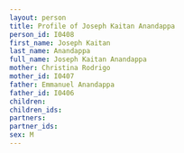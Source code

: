 ```yaml
---
layout: person
title: Profile of Joseph Kaitan Anandappa
person_id: I0408
first_name: Joseph Kaitan
last_name: Anandappa
full_name: Joseph Kaitan Anandappa
mother: Christina Rodrigo
mother_id: I0407
father: Emmanuel Anandappa
father_id: I0406
children:
children_ids:
partners:
partner_ids:
sex: M
---
```


